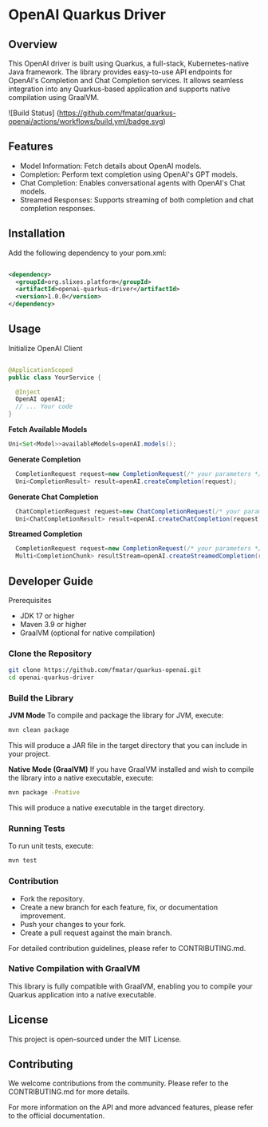 # OpenAI Quarkus Driver

## Overview

This OpenAI driver is built using Quarkus, a full-stack, Kubernetes-native Java framework. The library provides
easy-to-use API endpoints for OpenAI's Completion and Chat Completion services. It allows seamless integration into any
Quarkus-based application and supports native compilation using GraalVM.

![Build Status]
(https://github.com/fmatar/quarkus-openai/actions/workflows/build.yml/badge.svg)

## Features

- Model Information: Fetch details about OpenAI models.
- Completion: Perform text completion using OpenAI's GPT models.
- Chat Completion: Enables conversational agents with OpenAI's Chat models.
- Streamed Responses: Supports streaming of both completion and chat completion responses.

## Installation

Add the following dependency to your pom.xml:

```xml

<dependency>
  <groupId>org.slixes.platform</groupId>
  <artifactId>openai-quarkus-driver</artifactId>
  <version>1.0.0</version>
</dependency>
```

## Usage

Initialize OpenAI Client

```java

@ApplicationScoped
public class YourService {

  @Inject
  OpenAI openAI;
  // ... Your code
}
```

**Fetch Available Models**

```java
Uni<Set<Model>>availableModels=openAI.models();
```

**Generate Completion**

```java
  CompletionRequest request=new CompletionRequest(/* your parameters */);
  Uni<CompletionResult> result=openAI.createCompletion(request);
```

**Generate Chat Completion**

```java
  ChatCompletionRequest request=new ChatCompletionRequest(/* your parameters */);
  Uni<ChatCompletionResult> result=openAI.createChatCompletion(request);
```

**Streamed Completion**

```java
  CompletionRequest request=new CompletionRequest(/* your parameters */);
  Multi<CompletionChunk> resultStream=openAI.createStreamedCompletion(request);
```

## Developer Guide

Prerequisites

- JDK 17 or higher
- Maven 3.9 or higher
- GraalVM (optional for native compilation)

### Clone the Repository

```bash
git clone https://github.com/fmatar/quarkus-openai.git
cd openai-quarkus-driver
```

### Build the Library

**JVM Mode**
To compile and package the library for JVM, execute:

``` bash
mvn clean package
```

This will produce a JAR file in the target directory that you can include in your project.

**Native Mode (GraalVM)**
If you have GraalVM installed and wish to compile the library into a native executable, execute:

```bash
mvn package -Pnative
```

This will produce a native executable in the target directory.

### Running Tests

To run unit tests, execute:

```bash
mvn test
```

### Contribution

- Fork the repository.
- Create a new branch for each feature, fix, or documentation improvement.
- Push your changes to your fork.
- Create a pull request against the main branch.

For detailed contribution guidelines, please refer to CONTRIBUTING.md.

### Native Compilation with GraalVM

This library is fully compatible with GraalVM, enabling you to compile your Quarkus application into a native
executable.

## License

This project is open-sourced under the MIT License.

## Contributing

We welcome contributions from the community. Please refer to the CONTRIBUTING.md for more details.

For more information on the API and more advanced features, please refer to the official documentation.

